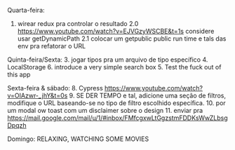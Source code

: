 
Quarta-feira:
1. wirear redux pra controlar o resultado
2.0 https://www.youtube.com/watch?v=EJVGzyWSCBE&t=1s
considere usar getDynamicPath
2.1 colocar um getpublic public run time e tals das env pra refatorar o URL

Quinta-feira/Sexta:
3. jogar tipos pra um arquivo de tipo específico
4. LocalStorage
6. introduce a very simple search box
5. Test the fuck out of this app

Sexta-feira & sábado:
8. Cypress https://www.youtube.com/watch?v=OIAzwr-_jhY&t=0s
9. SE DER TEMPO e tal, adicione uma seção de filtros, modifique o URL baseando-se no tipo de filtro escolhido específica.
10. por um modal ow toast com um disclaimer sobre o design
11. enviar pra https://mail.google.com/mail/u/1/#inbox/FMfcgxwLtGgzstmFDDKsWwZLbsgDpqzh


Domingo: RELAXING, WATCHING SOME MOVIES